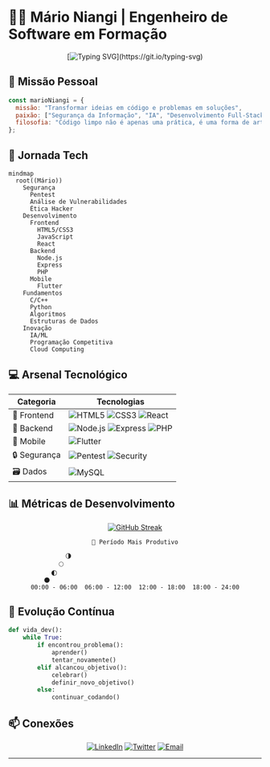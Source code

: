 # 👨‍💻 Mário Niangi | Engenheiro de Software em Formação

<div align="center">
  
[![Typing SVG](https://readme-typing-svg.herokuapp.com?font=Fira+Code&pause=1000&color=00FF00&random=false&width=435&lines=Bem-vindo+ao+meu+laborat%C3%B3rio+digital!;Sempre+aprendendo%2C+sempre+crescendo.;Debug+%3D+true;while(!(succeed+%3D+try()));)](https://git.io/typing-svg)

</div>

## 🎯 Missão Pessoal
```javascript
const marioNiangi = {
  missão: "Transformar ideias em código e problemas em soluções",
  paixão: ["Segurança da Informação", "IA", "Desenvolvimento Full-Stack"],
  filosofia: "Código limpo não é apenas uma prática, é uma forma de arte"
};
```

## 🚀 Jornada Tech
```mermaid
mindmap
  root((Mário))
    Segurança
      Pentest
      Análise de Vulnerabilidades
      Ética Hacker
    Desenvolvimento
      Frontend
        HTML5/CSS3
        JavaScript
        React
      Backend
        Node.js
        Express
        PHP
      Mobile
        Flutter
    Fundamentos
      C/C++
      Python
      Algoritmos
      Estruturas de Dados
    Inovação
      IA/ML
      Programação Competitiva
      Cloud Computing
```

## 💻 Arsenal Tecnológico

<div align="center">

| Categoria | Tecnologias |
|-----------|-------------|
| 🎨 Frontend | ![HTML5](https://img.shields.io/badge/-HTML5-E34F26?style=flat&logo=html5&logoColor=white) ![CSS3](https://img.shields.io/badge/-CSS3-1572B6?style=flat&logo=css3) ![React](https://img.shields.io/badge/-React-61DAFB?style=flat&logo=react&logoColor=black) |
| 💽 Backend | ![Node.js](https://img.shields.io/badge/-Node.js-339933?style=flat&logo=node.js&logoColor=white) ![Express](https://img.shields.io/badge/-Express-000000?style=flat&logo=express) ![PHP](https://img.shields.io/badge/-PHP-777BB4?style=flat&logo=php&logoColor=white) |
| 📱 Mobile | ![Flutter](https://img.shields.io/badge/-Flutter-02569B?style=flat&logo=flutter) |
| 🔒 Segurança | ![Pentest](https://img.shields.io/badge/-Pentest-000000?style=flat&logo=kalilinux) ![Security](https://img.shields.io/badge/-CyberSecurity-E34F26?style=flat&logo=security) |
| 🗃️ Dados | ![MySQL](https://img.shields.io/badge/-MySQL-4479A1?style=flat&logo=mysql&logoColor=white) |

</div>

## 📊 Métricas de Desenvolvimento

<div align="center">
  
[![GitHub Streak](https://github-readme-streak-stats.herokuapp.com/?user=marioniangi&theme=highcontrast)](https://git.io/streak-stats)

```text
🌅 Período Mais Produtivo
                                                   
      🌗                                           
    🌕                                             
  🌓                                               
🌑                                                 
00:00 - 06:00  06:00 - 12:00  12:00 - 18:00  18:00 - 24:00
```

</div>


## 🌱 Evolução Contínua

```python
def vida_dev():
    while True:
        if encontrou_problema():
            aprender()
            tentar_novamente()
        elif alcancou_objetivo():
            celebrar()
            definir_novo_objetivo()
        else:
            continuar_codando()
```

## 📫 Conexões

<div align="center">
  
[![LinkedIn](https://img.shields.io/badge/-LinkedIn-0077B5?style=for-the-badge&logo=linkedin&logoColor=white)](https://www.linkedin.com/in/marioniangi/)
[![Twitter](https://img.shields.io/badge/-Twitter-1DA1F2?style=for-the-badge&logo=twitter&logoColor=white)](https://twitter.com/MarioNiangi)
[![Email](https://img.shields.io/badge/-Email-D14836?style=for-the-badge&logo=gmail&logoColor=white)](mailto:marioniangi07@gmail.com)

</div>

---
